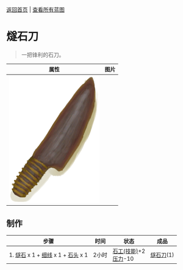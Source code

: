 [返回首页](index.md)   |  [查看所有蓝图](blueprint.md)
# 燧石刀  
> 一把锋利的石刀。  
  
  属性  |   图片   
 ----  |  ----:   
   |  ![](Sprite/FlintKnife.png)   
  
## 制作  
步骤  |  时间  |  状态  |  成品  
----  |  ----  |  ----  |  ----  
1. [燧石](Flint.md) x 1 + [细线](CordFiber.md) x 1 + [石头](Stone.md) x 1  |  2小时  |  [石工(技能)](Skill_Knapping.md)+2<br>[压力](Stress.md)-10  |  [燧石刀](KnifeFlint.md)(1)  
